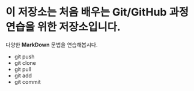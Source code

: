 # 이 저장소는 처음 배우는 Git/GitHub 과정 연습을 위한 저장소입니다. 
다양한 **MarkDown** 문법을 연습해봅시다.
- git push
- git clone
- git pull
- git add
- git commit
